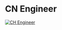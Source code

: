 # CN Engineer

[![CH Engineer](https://d34ymitoc1pg7m.cloudfront.net/bf4/soldier/large/ch-engineer-b565b8e7.png)](https://d34ymitoc1pg7m.cloudfront.net/bf4/soldier/large/ch-engineer-b565b8e7.png)
